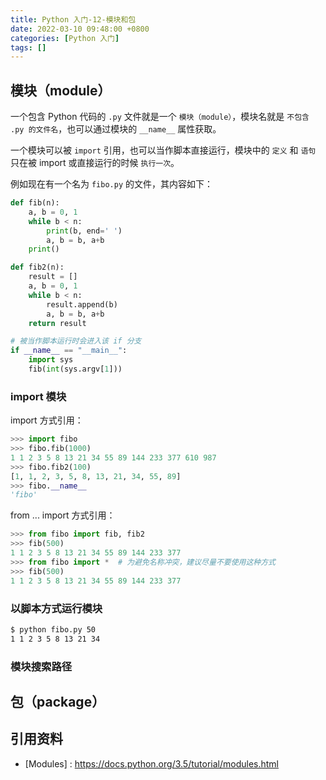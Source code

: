 ```yaml
---
title: Python 入门-12-模块和包
date: 2022-03-10 09:48:00 +0800
categories: [Python 入门]
tags: []
---
```


## 模块（module）

一个包含 Python 代码的 `.py` 文件就是一个 `模块（module）`，模块名就是 `不包含 .py 的文件名`，也可以通过模块的 `__name__` 属性获取。

一个模块可以被 `import` 引用，也可以当作脚本直接运行，模块中的 `定义` 和 `语句` 只在被 import 或直接运行的时候 `执行一次`。

例如现在有一个名为 `fibo.py` 的文件，其内容如下：

```python
def fib(n):
    a, b = 0, 1
    while b < n:
        print(b, end=' ')
        a, b = b, a+b
    print()

def fib2(n):
    result = []
    a, b = 0, 1
    while b < n:
        result.append(b)
        a, b = b, a+b
    return result

# 被当作脚本运行时会进入该 if 分支
if __name__ == "__main__":
    import sys
    fib(int(sys.argv[1]))
```

### import 模块

import 方式引用：

```python
>>> import fibo
>>> fibo.fib(1000)
1 1 2 3 5 8 13 21 34 55 89 144 233 377 610 987
>>> fibo.fib2(100)
[1, 1, 2, 3, 5, 8, 13, 21, 34, 55, 89]
>>> fibo.__name__
'fibo'
```

from ... import 方式引用：

```python
>>> from fibo import fib, fib2
>>> fib(500)
1 1 2 3 5 8 13 21 34 55 89 144 233 377
>>> from fibo import *  # 为避免名称冲突，建议尽量不要使用这种方式
>>> fib(500)
1 1 2 3 5 8 13 21 34 55 89 144 233 377
```

### 以脚本方式运行模块

```bash
$ python fibo.py 50
1 1 2 3 5 8 13 21 34
```

### 模块搜索路径

## 包（package）

## 引用资料

- [Modules] : https://docs.python.org/3.5/tutorial/modules.html

